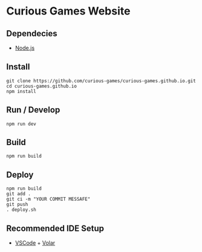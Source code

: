 # Curious Games Website

## Dependecies

- [Node.js](https://nodejs.org/en/)


## Install

```
git clone https://github.com/curious-games/curious-games.github.io.git
cd curious-games.github.io
npm install
```

## Run / Develop

```
npm run dev

```

## Build

```
npm run build

```
## Deploy 

```
npm run build
git add .
git ci -m "YOUR COMMIT MESSAFE"
git push
. deploy.sh

```

## Recommended IDE Setup

-   [VSCode](https://code.visualstudio.com/) + [Volar](https://marketplace.visualstudio.com/items?itemName=johnsoncodehk.volar)
